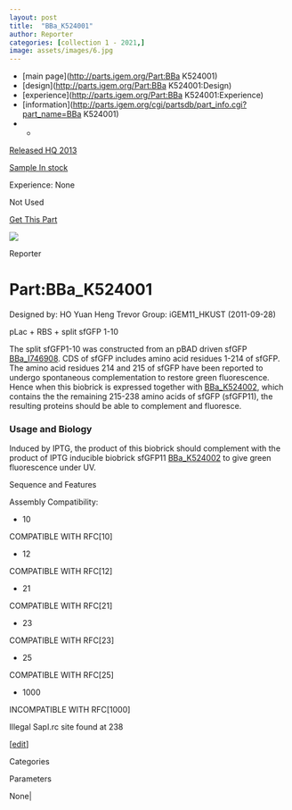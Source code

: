 ```yaml
---
layout: post
title:  "BBa_K524001"
author: Reporter
categories: [collection 1 - 2021,] 
image: assets/images/6.jpg
---
```



  * [main page](http://parts.igem.org/Part:BBa K524001)
  * [design](http://parts.igem.org/Part:BBa K524001:Design)
  * [experience](http://parts.igem.org/Part:BBa K524001:Experience)
  * [information](http://parts.igem.org/cgi/partsdb/part_info.cgi?part_name=BBa K524001)
  *   * 

[Released HQ 2013](http://parts.igem.org/Help:Part_Status_Box)

[Sample In stock](http://parts.igem.org/Help:Part_Status_Box)

Experience: None

Not Used

[ Get This Part](http://parts.igem.org/partsdb/get_part.cgi?part=BBa_K524001)

![](http://parts.igem.org/images/partbypart/icon_reporter.png)

Reporter

# Part:BBa_K524001

Designed by: HO Yuan Heng Trevor   Group: iGEM11_HKUST   (2011-09-28)

pLac + RBS + split sfGFP 1-10

The split sfGFP1-10 was constructed from an pBAD driven sfGFP
[BBa_I746908](http://parts.igem.org/Part:BBa_I746908). CDS of sfGFP includes
amino acid residues 1-214 of sfGFP. The amino acid residues 214 and 215 of
sfGFP have been reported to undergo spontaneous complementation to restore
green fluorescence. Hence when this biobrick is expressed together with
[BBa_K524002](http://parts.igem.org/Part:BBa_K524002), which contains the the
remaining 215-238 amino acids of sfGFP (sfGFP11), the resulting proteins
should be able to complement and fluoresce.

### Usage and Biology

Induced by IPTG, the product of this biobrick should complement with the
product of IPTG inducible biobrick sfGFP11
[BBa_K524002](http://parts.igem.org/Part:BBa_K524002) to give green
fluorescence under UV.

Sequence and Features

  

Assembly Compatibility:

  * 10

COMPATIBLE WITH RFC[10]

  * 12

COMPATIBLE WITH RFC[12]

  * 21

COMPATIBLE WITH RFC[21]

  * 23

COMPATIBLE WITH RFC[23]

  * 25

COMPATIBLE WITH RFC[25]

  * 1000

INCOMPATIBLE WITH RFC[1000]

Illegal SapI.rc site found at 238  

  

[[edit](http://parts.igem.org/partsdb/part_info.cgi?part_name=BBa_K524001)]

Categories

Parameters

None|


